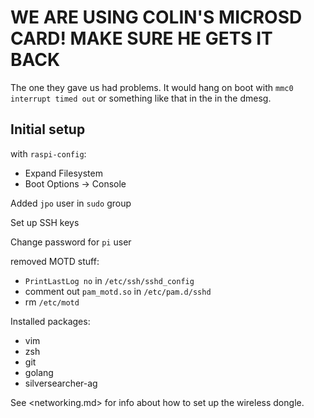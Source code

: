 # **WE ARE USING COLIN'S MICROSD CARD! MAKE SURE HE GETS IT BACK**

The one they gave us had problems. It would hang on boot with
`mmc0 interrupt timed out` or something like that in the in the dmesg.

## Initial setup

with `raspi-config`:

* Expand Filesystem
* Boot Options -> Console

Added `jpo` user in `sudo` group

Set up SSH keys

Change password for `pi` user

removed MOTD stuff:

* `PrintLastLog no` in `/etc/ssh/sshd_config`
* comment out `pam_motd.so` in `/etc/pam.d/sshd`
* rm `/etc/motd`

Installed packages:

* vim
* zsh
* git
* golang
* silversearcher-ag

See <networking.md> for info about how to set up the wireless dongle.
